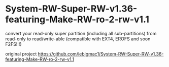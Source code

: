 # System-RW-Super-RW-v1.36-featuring-Make-RW-ro-2-rw-v1.1
convert your read-only super partition (including all sub-partitions) from read-only to read/write-able (compatible with EXT4, EROFS and soon F2FS!!!)


original project https://github.com/lebigmac1/System-RW-Super-RW-v1.36-featuring-Make-RW-ro-2-rw-v1.1
